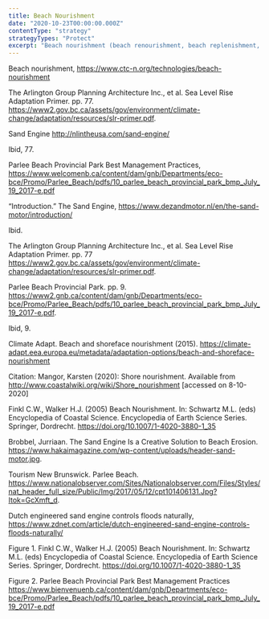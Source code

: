 ```yaml
---
title: Beach Nourishment
date: "2020-10-23T00:00:00.000Z"
contentType: "strategy"
strategyTypes: "Protect"
excerpt: "Beach nourishment (beach renourishment, beach replenishment, or sand replenishment) involves a process of replacing material (usually sand) to a beach that might have been lost by longshore drift or erosion."
---
```


<!-- Regular citations -->
[^1]:
  Beach nourishment, https://www.ctc-n.org/technologies/beach-nourishment
[^2]:
  The Arlington Group Planning Architecture Inc., et al. Sea Level Rise Adaptation Primer. pp. 77. https://www2.gov.bc.ca/assets/gov/environment/climate-change/adaptation/resources/slr-primer.pdf.
[^3]:
  Sand Engine http://nlintheusa.com/sand-engine/
[^4]:
  Ibid, 77.
[^5]:
  Parlee Beach Provincial Park Best Management Practices, https://www.welcomenb.ca/content/dam/gnb/Departments/eco-bce/Promo/Parlee_Beach/pdfs/10_parlee_beach_provincial_park_bmp_July_19_2017-e.pdf
[^6]:
  “Introduction.” The Sand Engine, https://www.dezandmotor.nl/en/the-sand-motor/introduction/
[^7]:
  Ibid.
[^8]:
  The Arlington Group Planning Architecture Inc., et al. Sea Level Rise Adaptation Primer. pp. 77 https://www2.gov.bc.ca/assets/gov/environment/climate-change/adaptation/resources/slr-primer.pdf.
[^9]:
  Parlee Beach Provincial Park. pp. 9. https://www2.gnb.ca/content/dam/gnb/Departments/eco-bce/Promo/Parlee_Beach/pdfs/10_parlee_beach_provincial_park_bmp_July_19_2017-e.pdf.
[^10]:
  Ibid, 9.
[^11]:
  Climate Adapt. Beach and shoreface nourishment (2015). https://climate-adapt.eea.europa.eu/metadata/adaptation-options/beach-and-shoreface-nourishment 
[^12]:
  Citation: Mangor, Karsten (2020): Shore nourishment. Available from http://www.coastalwiki.org/wiki/Shore_nourishment [accessed on 8-10-2020] 
[^13]:
  Finkl C.W., Walker H.J. (2005) Beach Nourishment. In: Schwartz M.L. (eds) Encyclopedia of Coastal Science. Encyclopedia of Earth Science Series. Springer, Dordrecht. https://doi.org/10.1007/1-4020-3880-1_35

<!-- Images -->

[^i1]:
  Brobbel, Jurriaan. The Sand Engine Is a Creative Solution to Beach Erosion. https://www.hakaimagazine.com/wp-content/uploads/header-sand-motor.jpg.
[^i2]:
  Tourism New Brunswick. Parlee Beach. https://www.nationalobserver.com/Sites/Nationalobserver.com/Files/Styles/nat_header_full_size/Public/Img/2017/05/12/cpt101406131.Jpg?Itok=GcXmft_d.
[^i3]:
  Dutch engineered sand engine controls floods naturally, https://www.zdnet.com/article/dutch-engineered-sand-engine-controls-floods-naturally/
[^i4]:
  Figure 1. Finkl C.W., Walker H.J. (2005) Beach Nourishment. In: Schwartz M.L. (eds) Encyclopedia of Coastal Science. Encyclopedia of Earth Science Series. Springer, Dordrecht. https://doi.org/10.1007/1-4020-3880-1_35 
[^i5]:
  Figure 2. Parlee Beach Provincial Park
  Best Management Practices https://www.bienvenuenb.ca/content/dam/gnb/Departments/eco-bce/Promo/Parlee_Beach/pdfs/10_parlee_beach_provincial_park_bmp_July_19_2017-e.pdf
